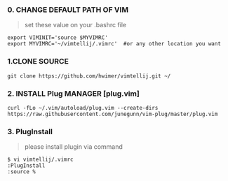 ### 0. CHANGE DEFAULT PATH OF VIM 

> set these value on your .bashrc file
```
export VIMINIT='source $MYVIMRC'
export MYVIMRC='~/vimtellij/.vimrc'  #or any other location you want
```



### 1.CLONE SOURCE 
```
git clone https://github.com/hwimer/vimtellij.git ~/
```



### 2. INSTALL Plug MANAGER [plug.vim] 
```
curl -fLo ~/.vim/autoload/plug.vim --create-dirs     https://raw.githubusercontent.com/junegunn/vim-plug/master/plug.vim 
```



### 3. PlugInstall
> please install plugin via command 
```
$ vi vimtellij/.vimrc
:PlugInstall
:source %
```
